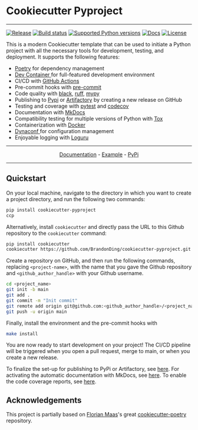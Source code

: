 # Cookiecutter Pyproject

---

[![Release](https://img.shields.io/github/v/release/BrandonDing/cookiecutter-pyproject)](https://pypi.org/project/cookiecutter-pyproject/)
[![Build status](https://img.shields.io/github/actions/workflow/status/BrandonDing/cookiecutter-pyproject/main.yml?branch=main)](https://github.com/BrandonDing/cookiecutter-pyproject/actions/workflows/main.yml?query=branch%3Amain)
[![Supported Python versions](https://img.shields.io/pypi/pyversions/cookiecutter-pyproject)](https://pypi.org/project/cookiecutter-pyproject/)
[![Docs](https://img.shields.io/badge/docs-gh--pages-blue)](https://BrandonDing.github.io/cookiecutter-pyproject/)
[![License](https://img.shields.io/github/license/BrandonDing/cookiecutter-pyproject)](https://img.shields.io/github/license/BrandonDing/cookiecutter-pyproject)


This is a modern Cookiecutter template that can be used to initiate a Python project with all the necessary tools for development, testing, and deployment. It supports the following features:

- [Poetry](https://python-poetry.org/) for dependency management
- [ Dev Container ](https://code.visualstudio.com/docs/devcontainers/containers) for full-featured development environment
- CI/CD with [GitHub Actions](https://github.com/features/actions)
- Pre-commit hooks with [pre-commit](https://pre-commit.com/)
- Code quality with [black](https://pypi.org/project/black/), [ruff](https://github.com/charliermarsh/ruff), [mypy](https://mypy.readthedocs.io/en/stable/)
- Publishing to [Pypi](https://pypi.org) or [Artifactory](https://jfrog.com/artifactory) by creating a new release on GitHub
- Testing and coverage with [pytest](https://docs.pytest.org/en/7.1.x/) and [codecov](https://about.codecov.io/)
- Documentation with [MkDocs](https://www.mkdocs.org/)
- Compatibility testing for multiple versions of Python with [Tox](https://tox.wiki/en/latest/)
- Containerization with [Docker](https://www.docker.com/)
- [ Dynaconf ](https://www.dynaconf.com/) for configuration management
- Enjoyable logging with [ Loguru ](https://loguru.readthedocs.io/en/stable/overview.html)

---
<p align="center">
  <a href="https://BrandonDing.github.io/cookiecutter-pyproject/">Documentation</a> - <a href="https://github.com/BrandonDing/cookiecutter-pyproject-example">Example</a> -
  <a href="https://pypi.org/project/cookiecutter-pyproject/">PyPi</a>
</p>

---




## Quickstart

On your local machine, navigate to the directory in which you want to
create a project directory, and run the following two commands:

``` bash
pip install cookiecutter-pyproject 
ccp
```

Alternatively, install `cookiecutter` and directly pass the URL to this
Github repository to the `cookiecutter` command:

``` bash
pip install cookiecutter
cookiecutter https://github.com/BrandonDing/cookiecutter-pyproject.git
```

Create a repository on GitHub, and then run the following commands, replacing `<project-name>`, with the name that you gave the Github repository and
`<github_author_handle>` with your Github username.

``` bash
cd <project_name>
git init -b main
git add .
git commit -m "Init commit"
git remote add origin git@github.com:<github_author_handle>/<project_name>.git
git push -u origin main
```

Finally, install the environment and the pre-commit hooks with

 ```bash
 make install
 ```

You are now ready to start development on your project! The CI/CD
pipeline will be triggered when you open a pull request, merge to main,
or when you create a new release.

To finalize the set-up for publishing to PyPi or Artifactory, see
[here](https://BrandonDing.github.io/cookiecutter-pyproject/features/publishing/#set-up-for-pypi).
For activating the automatic documentation with MkDocs, see
[here](https://BrandonDing.github.io/cookiecutter-pyproject/features/mkdocs/#enabling-the-documentation-on-github).
To enable the code coverage reports, see [here](https://BrandonDing.github.io/cookiecutter-pyproject/features/codecov/).

## Acknowledgements

This project is partially based on [Florian Maas](https://github.com/fpgmaas)\'s great
[cookiecutter-poetry](https://github.com/fpgmaas/cookiecutter-poetry)
repository.
